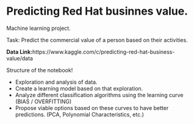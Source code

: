 
# Predicting Red Hat businnes value.
Machine learning project.
<p>Task: Predict the commercial value of a person based on their activities.<p>
<b>Data Link:</b>https://www.kaggle.com/c/predicting-red-hat-business-value/data

<p>Structure of the notebook!</p>
<ul>
<li>Exploration and analysis of data.</li>
<li>Create a learning model based on that exploration.</li>
<li>Analyze different classification algorithms using the learning curve (BIAS / OVERFITTING)</li>
<li>Propose viable options based on these curves to have better predictions. (PCA, Polynomial Characteristics, etc.)</li>
</ul>
